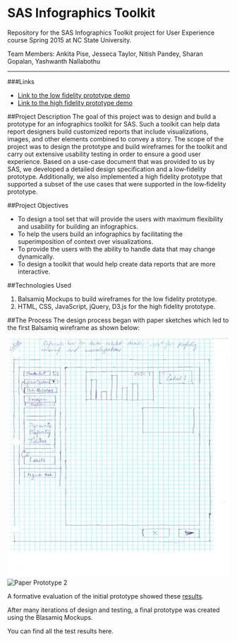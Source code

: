 # SAS Infographics Toolkit

Repository for the SAS Infographics Toolkit project for User Experience course Spring 2015 at NC State University.

Team Members:
Ankita Pise,
Jesseca Taylor,
Nitish Pandey,
Sharan Gopalan,
Yashwanth Nallabothu

-----------------------------
###Links
  * [Link to the low fidelity prototype demo](https://www.youtube.com/watch?v=7nOr94JZFu4&feature=youtu.be)
  * [Link to the high fidelity prototype demo](https://www.youtube.com/watch?v=RIBXtNCBfgg&feature=youtu.be)

##Project Description
The goal of this project was to design and build a prototype for an infographics toolkit for SAS. Such a toolkit
can help data report designers build customized reports that include visualizations, images, and other elements combined to convey a story. The scope of the project was to design the prototype and build wireframes for the toolkit and carry out extensive usability testing in order to ensure a good user experience. Based on a use-case document that was provided to us by SAS, we developed a detailed design specification and a low‐fidelity prototype. Additionally, we also implemented a high fidelity prototype that supported a subset of the use cases that were supported in the low‐fidelity prototype.

##Project Objectives
  * To design a tool set that will provide the users with maximum flexibility and usability for
building an infographics.
  * To help the users build an infographics by facilitating the superimposition of context over
visualizations.
  * To provide the users with the ability to handle data that may change dynamically.
  * To design a toolkit that would help create data reports that are more interactive.

##Technologies Used
1. Balsamiq Mockups to build wireframes for the low fidelity prototype.
2. HTML, CSS, JavaScript, jQuery, D3.js for the high fidelity prototype.

##The Process
The design process began with paper sketches which led to the first Balsamiq wireframe as shown below:

![Paper Prototypes 1](https://github.com/aapise/SAS-Infographics-Toolkit/blob/master/Docs%2C%20Reports%20and%20Screencast/PaperSketch1.jpg)
![Paper Prototype 2]()

A formative evaluation of the initial prototype showed these [results]().

After many iterations of design and testing, a final prototype was created using the Blasamiq Mockups.

You can find all the test results here.






